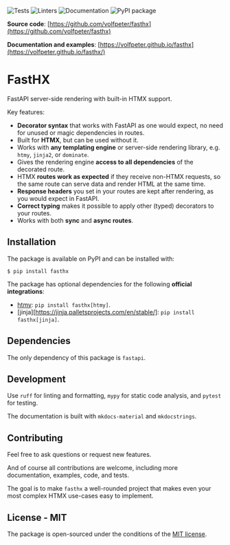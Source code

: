 ![Tests](https://github.com/volfpeter/fasthx/actions/workflows/tests.yml/badge.svg)
![Linters](https://github.com/volfpeter/fasthx/actions/workflows/linters.yml/badge.svg)
![Documentation](https://github.com/volfpeter/fasthx/actions/workflows/build-docs.yml/badge.svg)
![PyPI package](https://img.shields.io/pypi/v/fasthx?color=%2334D058&label=PyPI%20Package)

**Source code**: [https://github.com/volfpeter/fasthx](https://github.com/volfpeter/fasthx)

**Documentation and examples**: [https://volfpeter.github.io/fasthx](https://volfpeter.github.io/fasthx/)

# FastHX

FastAPI server-side rendering with built-in HTMX support.

Key features:

- **Decorator syntax** that works with FastAPI as one would expect, no need for unused or magic dependencies in routes.
- Built for **HTMX**, but can be used without it.
- Works with **any templating engine** or server-side rendering library, e.g. `htmy`, `jinja2`, or `dominate`.
- Gives the rendering engine **access to all dependencies** of the decorated route.
- HTMX **routes work as expected** if they receive non-HTMX requests, so the same route can serve data and render HTML at the same time.
- **Response headers** you set in your routes are kept after rendering, as you would expect in FastAPI.
- **Correct typing** makes it possible to apply other (typed) decorators to your routes.
- Works with both **sync** and **async routes**.

## Installation

The package is available on PyPI and can be installed with:

```console
$ pip install fasthx
```

The package has optional dependencies for the following **official integrations**:

- [htmy](https://volfpeter.github.io/htmy/): `pip install fasthx[htmy]`.
- [jinja][https://jinja.palletsprojects.com/en/stable/]: `pip install fasthx[jinja]`.

## Dependencies

The only dependency of this package is `fastapi`.

## Development

Use `ruff` for linting and formatting, `mypy` for static code analysis, and `pytest` for testing.

The documentation is built with `mkdocs-material` and `mkdocstrings`.

## Contributing

Feel free to ask questions or request new features.

And of course all contributions are welcome, including more documentation, examples, code, and tests.

The goal is to make `fasthx` a well-rounded project that makes even your most complex HTMX use-cases easy to implement.

## License - MIT

The package is open-sourced under the conditions of the [MIT license](https://choosealicense.com/licenses/mit/).

